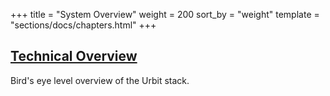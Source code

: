 +++
title = "System Overview"
weight = 200
sort_by = "weight"
template = "sections/docs/chapters.html"
+++

## [Technical Overview](@/docs/systemoverview/technical-overview.md)

Bird's eye level overview of the Urbit stack.
